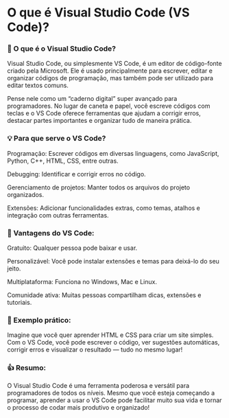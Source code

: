 # O que é Visual Studio Code (VS Code)?

### 🤔 O que é o Visual Studio Code?

Visual Studio Code, ou simplesmente VS Code, é um editor de código-fonte criado pela Microsoft. Ele é usado principalmente para escrever, editar e organizar códigos de programação, mas também pode ser utilizado para editar textos comuns.

Pense nele como um “caderno digital” super avançado para programadores. No lugar de caneta e papel, você escreve códigos com teclas e o VS Code oferece ferramentas que ajudam a corrigir erros, destacar partes importantes e organizar tudo de maneira prática.

### 💡 Para que serve o VS Code?

Programação: Escrever códigos em diversas linguagens, como JavaScript, Python, C++, HTML, CSS, entre outras.

Debugging: Identificar e corrigir erros no código.

Gerenciamento de projetos: Manter todos os arquivos do projeto organizados.

Extensões: Adicionar funcionalidades extras, como temas, atalhos e integração com outras ferramentas.

### 🔧 Vantagens do VS Code:

Gratuito: Qualquer pessoa pode baixar e usar.

Personalizável: Você pode instalar extensões e temas para deixá-lo do seu jeito.

Multiplataforma: Funciona no Windows, Mac e Linux.

Comunidade ativa: Muitas pessoas compartilham dicas, extensões e tutoriais.

### 🔎 Exemplo prático:

Imagine que você quer aprender HTML e CSS para criar um site simples. Com o VS Code, você pode escrever o código, ver sugestões automáticas, corrigir erros e visualizar o resultado — tudo no mesmo lugar!

### 👍 Resumo:

O Visual Studio Code é uma ferramenta poderosa e versátil para programadores de todos os níveis. Mesmo que você esteja começando a programar, aprender a usar o VS Code pode facilitar muito sua vida e tornar o processo de codar mais produtivo e organizado!

